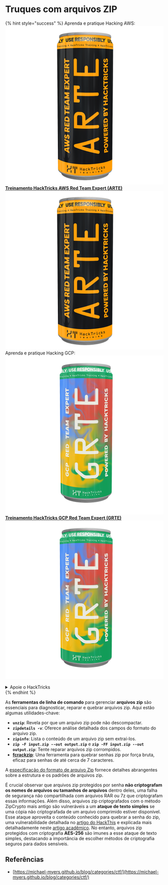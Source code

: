 # Truques com arquivos ZIP

{% hint style="success" %}
Aprenda e pratique Hacking AWS:<img src="/.gitbook/assets/arte.png" alt="" data-size="line">[**Treinamento HackTricks AWS Red Team Expert (ARTE)**](https://training.hacktricks.xyz/courses/arte)<img src="/.gitbook/assets/arte.png" alt="" data-size="line">\
Aprenda e pratique Hacking GCP: <img src="/.gitbook/assets/grte.png" alt="" data-size="line">[**Treinamento HackTricks GCP Red Team Expert (GRTE)**<img src="/.gitbook/assets/grte.png" alt="" data-size="line">](https://training.hacktricks.xyz/courses/grte)

<details>

<summary>Apoie o HackTricks</summary>

* Confira os [**planos de assinatura**](https://github.com/sponsors/carlospolop)!
* **Junte-se ao** 💬 [**grupo Discord**](https://discord.gg/hRep4RUj7f) ou ao [**grupo telegram**](https://t.me/peass) ou **siga-nos** no **Twitter** 🐦 [**@hacktricks\_live**](https://twitter.com/hacktricks\_live)**.**
* **Compartilhe truques de hacking enviando PRs para os repositórios** [**HackTricks**](https://github.com/carlospolop/hacktricks) e [**HackTricks Cloud**](https://github.com/carlospolop/hacktricks-cloud).

</details>
{% endhint %}

As **ferramentas de linha de comando** para gerenciar **arquivos zip** são essenciais para diagnosticar, reparar e quebrar arquivos zip. Aqui estão algumas utilidades-chave:

- **`unzip`**: Revela por que um arquivo zip pode não descompactar.
- **`zipdetails -v`**: Oferece análise detalhada dos campos do formato do arquivo zip.
- **`zipinfo`**: Lista o conteúdo de um arquivo zip sem extraí-los.
- **`zip -F input.zip --out output.zip`** e **`zip -FF input.zip --out output.zip`**: Tente reparar arquivos zip corrompidos.
- **[fcrackzip](https://github.com/hyc/fcrackzip)**: Uma ferramenta para quebrar senhas zip por força bruta, eficaz para senhas de até cerca de 7 caracteres.

A [especificação do formato de arquivo Zip](https://pkware.cachefly.net/webdocs/casestudies/APPNOTE.TXT) fornece detalhes abrangentes sobre a estrutura e os padrões de arquivos zip.

É crucial observar que arquivos zip protegidos por senha **não criptografam os nomes de arquivos ou tamanhos de arquivos** dentro deles, uma falha de segurança não compartilhada com arquivos RAR ou 7z que criptografam essas informações. Além disso, arquivos zip criptografados com o método ZipCrypto mais antigo são vulneráveis a um **ataque de texto simples** se uma cópia não criptografada de um arquivo comprimido estiver disponível. Esse ataque aproveita o conteúdo conhecido para quebrar a senha do zip, uma vulnerabilidade detalhada no [artigo do HackThis](https://www.hackthis.co.uk/articles/known-plaintext-attack-cracking-zip-files) e explicada mais detalhadamente neste [artigo acadêmico](https://www.cs.auckland.ac.nz/\~mike/zipattacks.pdf). No entanto, arquivos zip protegidos com criptografia **AES-256** são imunes a esse ataque de texto simples, destacando a importância de escolher métodos de criptografia seguros para dados sensíveis.

## Referências
* [https://michael-myers.github.io/blog/categories/ctf/](https://michael-myers.github.io/blog/categories/ctf/)
